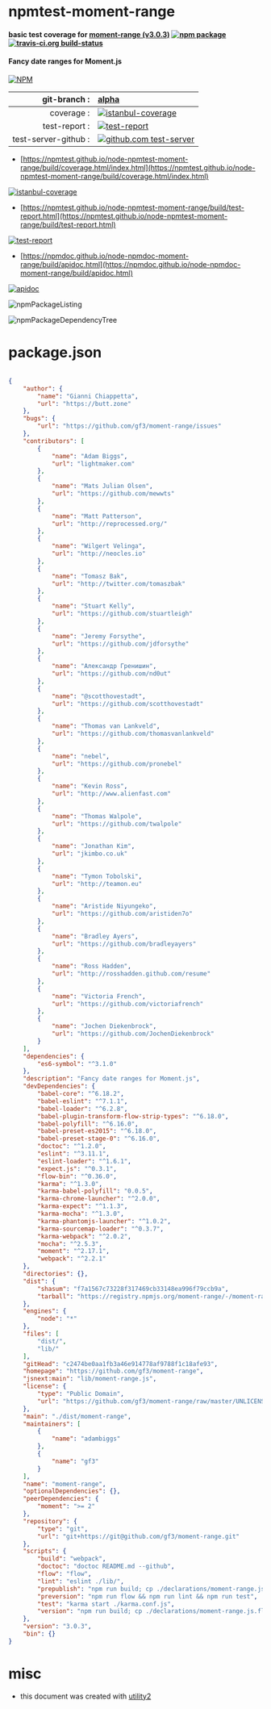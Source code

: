 # npmtest-moment-range

#### basic test coverage for  [moment-range (v3.0.3)](https://github.com/gf3/moment-range)  [![npm package](https://img.shields.io/npm/v/npmtest-moment-range.svg?style=flat-square)](https://www.npmjs.org/package/npmtest-moment-range) [![travis-ci.org build-status](https://api.travis-ci.org/npmtest/node-npmtest-moment-range.svg)](https://travis-ci.org/npmtest/node-npmtest-moment-range)

#### Fancy date ranges for Moment.js

[![NPM](https://nodei.co/npm/moment-range.png?downloads=true&downloadRank=true&stars=true)](https://www.npmjs.com/package/moment-range)

| git-branch : | [alpha](https://github.com/npmtest/node-npmtest-moment-range/tree/alpha)|
|--:|:--|
| coverage : | [![istanbul-coverage](https://npmtest.github.io/node-npmtest-moment-range/build/coverage.badge.svg)](https://npmtest.github.io/node-npmtest-moment-range/build/coverage.html/index.html)|
| test-report : | [![test-report](https://npmtest.github.io/node-npmtest-moment-range/build/test-report.badge.svg)](https://npmtest.github.io/node-npmtest-moment-range/build/test-report.html)|
| test-server-github : | [![github.com test-server](https://npmtest.github.io/node-npmtest-moment-range/GitHub-Mark-32px.png)](https://npmtest.github.io/node-npmtest-moment-range/build/app/index.html) | | build-artifacts : | [![build-artifacts](https://npmtest.github.io/node-npmtest-moment-range/glyphicons_144_folder_open.png)](https://github.com/npmtest/node-npmtest-moment-range/tree/gh-pages/build)|

- [https://npmtest.github.io/node-npmtest-moment-range/build/coverage.html/index.html](https://npmtest.github.io/node-npmtest-moment-range/build/coverage.html/index.html)

[![istanbul-coverage](https://npmtest.github.io/node-npmtest-moment-range/build/screenCapture.buildCi.browser.%252Ftmp%252Fbuild%252Fcoverage.lib.html.png)](https://npmtest.github.io/node-npmtest-moment-range/build/coverage.html/index.html)

- [https://npmtest.github.io/node-npmtest-moment-range/build/test-report.html](https://npmtest.github.io/node-npmtest-moment-range/build/test-report.html)

[![test-report](https://npmtest.github.io/node-npmtest-moment-range/build/screenCapture.buildCi.browser.%252Ftmp%252Fbuild%252Ftest-report.html.png)](https://npmtest.github.io/node-npmtest-moment-range/build/test-report.html)

- [https://npmdoc.github.io/node-npmdoc-moment-range/build/apidoc.html](https://npmdoc.github.io/node-npmdoc-moment-range/build/apidoc.html)

[![apidoc](https://npmdoc.github.io/node-npmdoc-moment-range/build/screenCapture.buildCi.browser.%252Ftmp%252Fbuild%252Fapidoc.html.png)](https://npmdoc.github.io/node-npmdoc-moment-range/build/apidoc.html)

![npmPackageListing](https://npmtest.github.io/node-npmtest-moment-range/build/screenCapture.npmPackageListing.svg)

![npmPackageDependencyTree](https://npmtest.github.io/node-npmtest-moment-range/build/screenCapture.npmPackageDependencyTree.svg)



# package.json

```json

{
    "author": {
        "name": "Gianni Chiappetta",
        "url": "https://butt.zone"
    },
    "bugs": {
        "url": "https://github.com/gf3/moment-range/issues"
    },
    "contributors": [
        {
            "name": "Adam Biggs",
            "url": "lightmaker.com"
        },
        {
            "name": "Mats Julian Olsen",
            "url": "https://github.com/mewwts"
        },
        {
            "name": "Matt Patterson",
            "url": "http://reprocessed.org/"
        },
        {
            "name": "Wilgert Velinga",
            "url": "http://neocles.io"
        },
        {
            "name": "Tomasz Bak",
            "url": "http://twitter.com/tomaszbak"
        },
        {
            "name": "Stuart Kelly",
            "url": "https://github.com/stuartleigh"
        },
        {
            "name": "Jeremy Forsythe",
            "url": "https://github.com/jdforsythe"
        },
        {
            "name": "Александр Гренишин",
            "url": "https://github.com/nd0ut"
        },
        {
            "name": "@scotthovestadt",
            "url": "https://github.com/scotthovestadt"
        },
        {
            "name": "Thomas van Lankveld",
            "url": "https://github.com/thomasvanlankveld"
        },
        {
            "name": "nebel",
            "url": "https://github.com/pronebel"
        },
        {
            "name": "Kevin Ross",
            "url": "http://www.alienfast.com"
        },
        {
            "name": "Thomas Walpole",
            "url": "https://github.com/twalpole"
        },
        {
            "name": "Jonathan Kim",
            "url": "jkimbo.co.uk"
        },
        {
            "name": "Tymon Tobolski",
            "url": "http://teamon.eu"
        },
        {
            "name": "Aristide Niyungeko",
            "url": "https://github.com/aristiden7o"
        },
        {
            "name": "Bradley Ayers",
            "url": "https://github.com/bradleyayers"
        },
        {
            "name": "Ross Hadden",
            "url": "http://rosshadden.github.com/resume"
        },
        {
            "name": "Victoria French",
            "url": "https://github.com/victoriafrench"
        },
        {
            "name": "Jochen Diekenbrock",
            "url": "https://github.com/JochenDiekenbrock"
        }
    ],
    "dependencies": {
        "es6-symbol": "^3.1.0"
    },
    "description": "Fancy date ranges for Moment.js",
    "devDependencies": {
        "babel-core": "^6.18.2",
        "babel-eslint": "^7.1.1",
        "babel-loader": "^6.2.8",
        "babel-plugin-transform-flow-strip-types": "^6.18.0",
        "babel-polyfill": "^6.16.0",
        "babel-preset-es2015": "^6.18.0",
        "babel-preset-stage-0": "^6.16.0",
        "doctoc": "^1.2.0",
        "eslint": "^3.11.1",
        "eslint-loader": "^1.6.1",
        "expect.js": "^0.3.1",
        "flow-bin": "^0.36.0",
        "karma": "^1.3.0",
        "karma-babel-polyfill": "0.0.5",
        "karma-chrome-launcher": "^2.0.0",
        "karma-expect": "^1.1.3",
        "karma-mocha": "^1.3.0",
        "karma-phantomjs-launcher": "^1.0.2",
        "karma-sourcemap-loader": "^0.3.7",
        "karma-webpack": "^2.0.2",
        "mocha": "^2.5.3",
        "moment": "^2.17.1",
        "webpack": "^2.2.1"
    },
    "directories": {},
    "dist": {
        "shasum": "f7a1567c73228f317469cb33148ea996f79ccb9a",
        "tarball": "https://registry.npmjs.org/moment-range/-/moment-range-3.0.3.tgz"
    },
    "engines": {
        "node": "*"
    },
    "files": [
        "dist/",
        "lib/"
    ],
    "gitHead": "c2474be0aa1fb3a46e914778af9788f1c18afe93",
    "homepage": "https://github.com/gf3/moment-range",
    "jsnext:main": "lib/moment-range.js",
    "license": {
        "type": "Public Domain",
        "url": "https://github.com/gf3/moment-range/raw/master/UNLICENSE"
    },
    "main": "./dist/moment-range",
    "maintainers": [
        {
            "name": "adambiggs"
        },
        {
            "name": "gf3"
        }
    ],
    "name": "moment-range",
    "optionalDependencies": {},
    "peerDependencies": {
        "moment": ">= 2"
    },
    "repository": {
        "type": "git",
        "url": "git+https://git@github.com/gf3/moment-range.git"
    },
    "scripts": {
        "build": "webpack",
        "doctoc": "doctoc README.md --github",
        "flow": "flow",
        "lint": "eslint ./lib/",
        "prepublish": "npm run build; cp ./declarations/moment-range.js.flow ./dist",
        "preversion": "npm run flow && npm run lint && npm run test",
        "test": "karma start ./karma.conf.js",
        "version": "npm run build; cp ./declarations/moment-range.js.flow ./dist"
    },
    "version": "3.0.3",
    "bin": {}
}
```



# misc
- this document was created with [utility2](https://github.com/kaizhu256/node-utility2)
